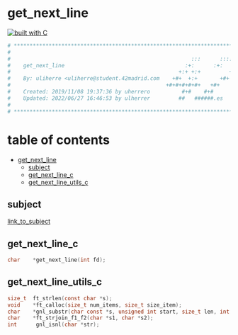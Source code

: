 # get_next_line

[![built with C](https://img.shields.io/badge/built%20with-C-blue.svg)](https://docs.microsoft.com/es-es/cpp/c-language/?view=msvc-170)

```Makefile
# **************************************************************************** #
#                                                                              #
#                                                         :::      ::::::::    #
#    get_next_line                                      :+:      :+:    :+:    #
#                                                     +:+ +:+         +:+      #
#    By: uliherre <uliherre@student.42madrid.com    +#+  +:+       +#+         #
#                                                 +#+#+#+#+#+   +#+            #
#    Created: 2019/11/08 19:37:36 by uherrero          #+#    #+#              #
#    Updated: 2022/06/27 16:46:53 by ulherrer         ##   ######.es           #
#                                                                              #
# **************************************************************************** #
```

# table of contents

- [get_next_line](#get_next_line)
  - [subject](#subject)
  - [get_next_line_c](#get_next_line_c)
  - [get_next_line_utils_c](#get_next_line_utils_c)

## subject

[link_to_subject](./es.subject.pdf)

## get_next_line_c

```C
char    *get_next_line(int fd);
```

## get_next_line_utils_c

```C
size_t  ft_strlen(const char *s);
void    *ft_calloc(size_t num_items, size_t size_item);
char    *gnl_substr(char const *s, unsigned int start, size_t len, int flag);
char    *ft_strjoin_f1_f2(char *s1, char *s2);
int      gnl_isnl(char *str);
```
